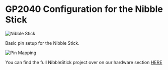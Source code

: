 # GP2040 Configuration for the Nibble Stick

![Nibble Stick](assets/NibbleStick.jpg)

Basic pin setup for the Nibble Stick.

![Pin Mapping](assets/NibbleStick_pinout.png)

You can find the full NibbleStick project over on our hardware section [HERE](https://github.com/OpenStickCommunity/Hardware/tree/main/NibbleStick)